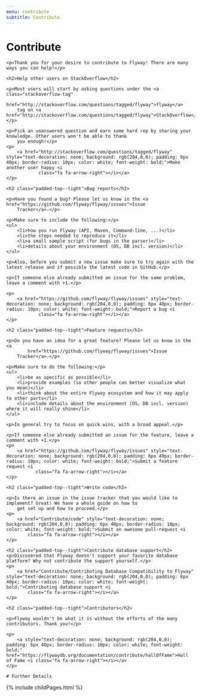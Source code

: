 ```yaml
---
menu: contribute
subtitle: Contribute
---
```

<div id="contribute">
    <h1>Contribute</h1>

    <p>Thank you for your desire to contribute to Flyway! There are many ways you can help!</p>

    <h2>Help other users on StackOverflow</h2>

    <p>Most users will start by asking questions under the <a class="stackoverflow-tag"
                                                              href="http://stackoverflow.com/questions/tagged/flyway">flyway</a>
        tag on <a href="http://stackoverflow.com/questions/tagged/flyway">StackOverflow</a>.</p>

    <p>Pick an unanswered question and earn some hard rep by sharing your knowledge. Other users won't be able to thank
        you enough!</p>
    <p>
        <a href="http://stackoverflow.com/questions/tagged/flyway" style="text-decoration: none; background: rgb(204,0,0); padding: 6px 40px; border-radius: 10px; color: white; font-weight: bold;">Make another user happy <i
                class="fa fa-arrow-right"></i></a>
    </p>

    <h2 class="padded-top--tight">Bug reports</h2>

    <p>Have you found a bug? Please let us know in the <a href="https://github.com/flyway/flyway/issues">Issue
        Tracker</a>.</p>

    <p>Make sure to include the following:</p>
    <ul>
        <li>how you run Flyway (API, Maven, Command-line, ...)</li>
        <li>the steps needed to reproduce it</li>
        <li>a small sample script (for bugs in the parser)</li>
        <li>details about your environment (OS, DB incl. version)</li>
    </ul>

    <p>Also, before you submit a new issue make sure to try again with the latest release and if possible the latest code in GitHub.</p>

    <p>If someone else already submitted an issue for the same problem, leave a comment with +1.</p>

    <p>
        <a href="https://github.com/flyway/flyway/issues" style="text-decoration: none; background: rgb(204,0,0); padding: 6px 40px; border-radius: 10px; color: white; font-weight: bold;">Report a bug <i
                class="fa fa-arrow-right"></i></a>
    </p>

    <h2 class="padded-top--tight">Feature requests</h2>

    <p>Do you have an idea for a great feature? Please let us know in the <a
            href="https://github.com/flyway/flyway/issues">Issue
        Tracker</a>.</p>

    <p>Make sure to do the following:</p>
    <ul>
        <li>be as specific as possible</li>
        <li>provide examples (so other people can better visualize what you mean)</li>
        <li>think about the entire Flyway ecosystem and how it may apply to other parts</li>
        <li>include details about the environment (OS, DB incl. version) where it will really shine</li>
    </ul>

    <p>In general try to focus on quick wins, with a broad appeal.</p>

    <p>If someone else already submitted an issue for the feature, leave a comment with +1.</p>
    <p>
        <a href="https://github.com/flyway/flyway/issues" style="text-decoration: none; background: rgb(204,0,0); padding: 6px 40px; border-radius: 10px; color: white; font-weight: bold;">Submit a feature request <i
               class="fa fa-arrow-right"></i></a>
    </p>

    <h2 class="padded-top--tight">Write code</h2>

    <p>Is there an issue in the issue tracker that you would like to implement? Great! We have a whole guide on how to
        get set up and how to proceed.</p>
    <p>
        <a href="Contribute/code" style="text-decoration: none; background: rgb(204,0,0); padding: 6px 40px; border-radius: 10px; color: white; font-weight: bold;">Submit an awesome pull-request <i
            class="fa fa-arrow-right"></i></a>
    </p>

    <h2 class="padded-top--tight">Contribute database support</h2>
    <p>Discovered that Flyway doesn't support your favorite database platform? Why not contribute the support yourself.</p>
    <p>
        <a href="Contribute/Contributing Database Compatibility to Flyway" style="text-decoration: none; background: rgb(204,0,0); padding: 6px 40px; border-radius: 10px; color: white; font-weight: bold;">Contributing database support <i
            class="fa fa-arrow-right"></i></a>
    </p>

    <h2 class="padded-top--tight">Contributors</h2>

    <p>Flyway wouldn't be what it is without the efforts of the many contributors. Thank you!</p>

    <p>
        <a style="text-decoration: none; background: rgb(204,0,0); padding: 6px 40px; border-radius: 10px; color: white; font-weight: bold;" href="https://flywaydb.org/documentation/contribute/hallOfFame">Hall of Fame <i class="fa fa-arrow-right"></i></a>
    </p>

    # Further Details
</div>

<div id="children">
{% include childPages.html %}
</div>


